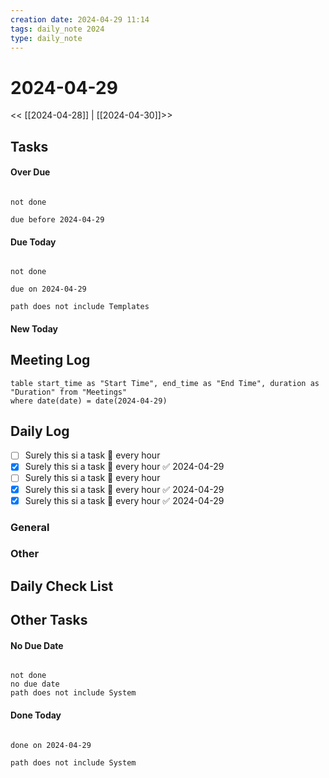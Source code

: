 ```yaml
---
creation date: 2024-04-29 11:14
tags: daily_note 2024
type: daily_note
---
```

# 2024-04-29
<< [[2024-04-28]] | [[2024-04-30]]>>

## Tasks

#### Over Due
```tasks

not done

due before 2024-04-29

```

#### Due Today
```tasks

not done

due on 2024-04-29

path does not include Templates

```

#### New Today



## Meeting Log

```dataview
table start_time as "Start Time", end_time as "End Time", duration as "Duration" from "Meetings"
where date(date) = date(2024-04-29)
```
## Daily Log
- [ ] Surely this si a task 🔁 every hour
- [x] Surely this si a task 🔁 every hour ✅ 2024-04-29
- [ ] Surely this si a task 🔁 every hour
- [x] Surely this si a task 🔁 every hour ✅ 2024-04-29
- [x] Surely this si a task 🔁 every hour ✅ 2024-04-29
### General



### Other

## Daily Check List



## Other Tasks

#### No Due Date
```tasks

not done
no due date
path does not include System

```

#### Done Today

```tasks

done on 2024-04-29

path does not include System

```
